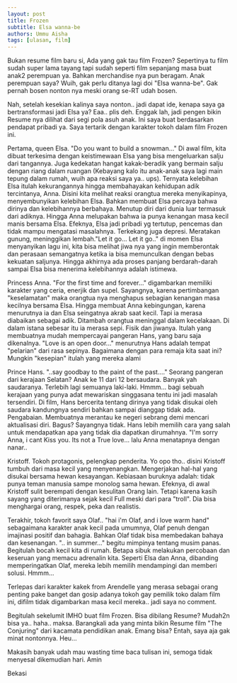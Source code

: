 ```yaml
---
layout: post
title: Frozen
subtitle: Elsa wanna-be
authors: Ummu Aisha
tags: [ulasan, film]
---
```


Bukan resume film baru si, Ada yang gak tau film Frozen? Sepertinya tu film sudah super lama tayang tapi sudah seperti film sepanjang masa buat anak2 perempuan ya. Bahkan merchandise nya pun beragam. Anak perempuan saya? Wuih, gak perlu ditanya lagi doi "Elsa wanna-be". Gak pernah bosen nonton nya meski orang se-RT udah bosen. 

Nah, setelah kesekian kalinya saya nonton.. jadi dapat ide, kenapa saya ga bertransformasi jadi Elsa ya? Eaa.. plis deh. Enggak lah, jadi pengen bikin Resume nya dilihat dari segi pola asuh anak. Ini saya buat berdasarkan pendapat pribadi ya. Saya tertarik dengan karakter tokoh dalam film Frozen ini.

Pertama, queen Elsa. "Do you want to build a snowman..." Di awal film, kita dibuat terkesima dengan keistimewaan Elsa yang bisa mengeluarkan salju dari tangannya. Juga kedekatan hangat kakak-beradik yang bermain salju dengan riang dalam ruangan (Kebayang kalo itu anak-anak saya lagi main tepung dalam rumah, wuih apa reaksi saya ya.. ups). Ternyata kelebihan Elsa itulah kekurangannya hingga membahayakan kehidupan adik tercintanya, Anna. Disini kita melihat reaksi orangtua mereka menyikapinya, menyembunyikan kelebihan Elsa. Bahkan membuat Elsa percaya bahwa dirinya dan kelebihannya berbahaya. Menutup diri dari dunia luar termasuk dari adiknya. Hingga Anna melupakan bahwa ia punya kenangan masa kecil manis bersama Elsa. Efeknya, Elsa jadi pribadi yg tertutup, pencemas dan tidak mampu mengatasi masalahnya. Terkekang juga depresi. Meratakan gunung, meninggikan lembah."Let it go... Let it go.." di momen Elsa menyanyikan lagu ini, kita bisa melihat jiwa nya yang ingin memberontak dan perasaan semangatnya ketika ia bisa memunculkan dengan bebas kekuatan saljunya. Hingga akhirnya ada proses panjang berdarah-darah sampai Elsa bisa menerima kelebihannya adalah istimewa.

Princess Anna. "For the first time and forever..." digambarkan memiliki karakter yang ceria, enerjik dan supel. Sayangnya, karena pertimbangan "keselamatan" maka orangtua nya menghapus sebagian kenangan masa kecilnya bersama Elsa. Hingga membuat Anna kebingungan, karena menurutnya ia dan Elsa seingatnya akrab saat kecil. Tapi ia merasa diabaikan sebagai adik. Ditambah orangtua meninggal dalam kecelakaan. Di dalam istana sebesar itu ia merasa sepi. Fisik dan jiwanya. Itulah yang membuatnya mudah mempercayai pangeran Hans, yang baru saja dikenalnya. "Love is an open door..." menurutnya Hans adalah tempat "pelarian" dari rasa sepinya. Bagaimana dengan para remaja kita saat ini? Mungkin "kesepian" itulah yang mereka alami

Prince Hans. "..say goodbay to the paint of the past...." Seorang pangeran dari kerajaan Selatan? Anak ke 11 dari 12 bersaudara. Banyak yah saudaranya. Terlebih lagi semuanya laki-laki. Hmmm... bagi sebuah kerajaan yang punya adat mewariskan singgasana tentu ini jadi masalah tersendiri. Di film, Hans bercerita tentang dirinya yang tidak disukai oleh saudara kandungnya sendiri bahkan sampai dianggap tidak ada. Pengabaian. Membuatnya merantau ke negeri sebrang demi mencari aktualisasi diri. Bagus? Sayangnya tidak. Hans lebih memilih cara yang salah untuk mendapatkan apa yang tidak dia dapatkan dirumahnya. "I'm sorry Anna, i cant Kiss you. Its not a True love... lalu Anna menatapnya dengan nanar..

Kristoff. Tokoh protagonis, pelengkap penderita. Yo opo tho.. disini Kristoff tumbuh dari masa kecil yang menyenangkan. Mengerjakan hal-hal yang disukai bersama hewan kesayangan. Kebiasaan buruknya adalah: tidak punya teman manusia sampe monolog sama hewan. Efeknya, di awal Kristoff sulit berempati dengan kesulitan Orang lain. Tetapi karena kasih sayang yang diterimanya sejak kecil Full meski dari para "troll". Dia bisa menghargai orang, respek, peka dan realistis.

Terakhir, tokoh favorit saya Olaf.. "hai i'm Olaf, and i love warm hand" sebagaimana karakter anak kecil pada umumnya, Olaf penuh dengan imajinasi positif dan bahagia. Bahkan Olaf tidak bisa membedakan bahaya dan kesenangan. ".. in summer..." begitu mimpinya tentang musim panas. Begitulah bocah kecil kita di rumah. Betapa sibuk melakukan percobaan dan keseruan yang memacu adrenalin kita. Seperti Elsa dan Anna, dibanding memperingatkan Olaf, mereka lebih memilih mendampingi dan memberi solusi. Hmmm...

Terlepas dari karakter kakek from Arendelle yang merasa sebagai orang penting pake banget dan gosip adanya tokoh gay pemilik toko dalam film ini, difilm tidak digambarkan masa kecil mereka.. jadi saya no comment.

Begitulah sekelumit IMHO buat film Frozen. Bisa dibilang Resume? Mudah2n bisa ya.. haha.. maksa. Barangkali ada yang minta bikin Resume film "The Conjuring" dari kacamata pendidikan anak. Emang bisa? Entah, saya aja gak minat nontonnya. Heu...

Makasih banyak udah mau wasting time baca tulisan ini, semoga tidak menyesal dikemudian hari. Amin

Bekasi
